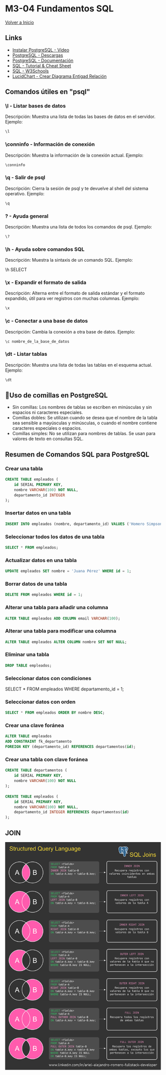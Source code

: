 # M3-04 Fundamentos SQL

[Volver a Inicio](../README.md)

## Links

- [Instalar PostgreSQL - Video](https://www.youtube.com/watch?v=QQr0ZJuwkKM)
- [PostgreSQL - Descargas](https://www.postgresql.org/download/)
- [PostgreSQL - Documentación](https://www.postgresql.org/docs/current/)
- [SQL - Tutorial & Cheat Sheet](https://www.sqltutorial.org/sql-cheat-sheet/)
- [SQL - W3Schools](https://www.w3schools.com/sql/)
- [LucidChart - Crear Diagrama Entigad Relación](https://www.lucidchart.com)

## Comandos útiles en "psql"

### \l - Listar bases de datos

Descripción: Muestra una lista de todas las bases de datos en el servidor.
Ejemplo:

```sql
\l
```

### \conninfo - Información de conexión

Descripción: Muestra la información de la conexión actual.
Ejemplo:

```sql
\conninfo
```

### \q - Salir de psql

Descripción: Cierra la sesión de psql y te devuelve al shell del sistema operativo.
Ejemplo:

```sql
\q
```

### \? - Ayuda general

Descripción: Muestra una lista de todos los comandos de psql.
Ejemplo:

```sql
\?
```

### \h - Ayuda sobre comandos SQL

Descripción: Muestra la sintaxis de un comando SQL.
Ejemplo:

\h SELECT

### \x - Expandir el formato de salida

Descripción: Alterna entre el formato de salida estándar y el formato expandido, útil para ver registros con muchas columnas.
Ejemplo:

```sql
\x
```

### \c - Conectar a una base de datos

Descripción: Cambia la conexión a otra base de datos.
Ejemplo:

```sql
\c nombre_de_la_base_de_datos
```

### \dt - Listar tablas

Descripción: Muestra una lista de todas las tablas en el esquema actual.
Ejemplo:

```sql
\dt
```

## 🎯Uso de comillas en PostgreSQL

- Sin comillas: Los nombres de tablas se escriben en minúsculas y sin espacios ni caracteres especiales.
- Comillas dobles: Se utilizan cuando se desea que el nombre de la tabla sea sensible a mayúsculas y minúsculas, o cuando el nombre contiene caracteres especiales o espacios.
- Comillas simples: No se utilizan para nombres de tablas. Se usan para valores de texto en consultas SQL.

## Resumen de Comandos SQL para PostgreSQL

### Crear una tabla

```sql
CREATE TABLE empleados (
    id SERIAL PRIMARY KEY,
    nombre VARCHAR(100) NOT NULL,
    departamento_id INTEGER
);
```

### Insertar datos en una tabla

```sql
INSERT INTO empleados (nombre, departamento_id) VALUES ('Homero Simpson', 1);
```

### Seleccionar todos los datos de una tabla

```sql
SELECT * FROM empleados;
```

### Actualizar datos en una tabla

```sql
UPDATE empleados SET nombre = 'Juana Pérez' WHERE id = 1;
```

### Borrar datos de una tabla

```sql
DELETE FROM empleados WHERE id = 1;
```

### Alterar una tabla para añadir una columna

```sql
ALTER TABLE empleados ADD COLUMN email VARCHAR(100);
```

### Alterar una tabla para modificar una columna

```sql
ALTER TABLE empleados ALTER COLUMN nombre SET NOT NULL;
```

### Eliminar una tabla

```sql
DROP TABLE empleados;
```

### Seleccionar datos con condiciones

SELECT \* FROM empleados WHERE departamento_id = 1;

### Seleccionar datos con orden

```sql
SELECT * FROM empleados ORDER BY nombre DESC;
```

### Crear una clave foránea

```sql
ALTER TABLE empleados
ADD CONSTRAINT fk_departamento
FOREIGN KEY (departamento_id) REFERENCES departamentos(id);
```

### Crear una tabla con clave foránea

```sql
CREATE TABLE departamentos (
    id SERIAL PRIMARY KEY,
    nombre VARCHAR(100) NOT NULL
);

CREATE TABLE empleados (
    id SERIAL PRIMARY KEY,
    nombre VARCHAR(100) NOT NULL,
    departamento_id INTEGER REFERENCES departamentos(id)
);
```

## JOIN

<img src="../assets/04-01.png" alt="JOINs"/>
